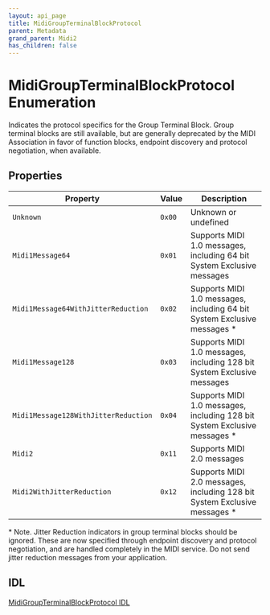 ```yaml
---
layout: api_page
title: MidiGroupTerminalBlockProtocol
parent: Metadata
grand_parent: Midi2
has_children: false
---
```


# MidiGroupTerminalBlockProtocol Enumeration

Indicates the protocol specifics for the Group Terminal Block. Group terminal blocks are still available, but are generally deprecated by the MIDI Association in favor of function blocks, endpoint discovery and protocol negotiation, when available.

## Properties

| Property | Value | Description |
| -------- | ------- | ------ |
| `Unknown` | `0x00` | Unknown or undefined |
| `Midi1Message64` | `0x01` | Supports MIDI 1.0 messages, including 64 bit System Exclusive messages  |
| `Midi1Message64WithJitterReduction` | `0x02` | Supports MIDI 1.0 messages, including 64 bit System Exclusive messages * |
| `Midi1Message128` | `0x03` | Supports MIDI 1.0 messages, including 128 bit System Exclusive messages |
| `Midi1Message128WithJitterReduction` | `0x04` | Supports MIDI 1.0 messages, including 128 bit System Exclusive messages * |
| `Midi2` | `0x11` | Supports MIDI 2.0 messages |
| `Midi2WithJitterReduction` | `0x12` | Supports MIDI 2.0 messages, including 128 bit System Exclusive messages * |

\* Note. Jitter Reduction indicators in group terminal blocks should be ignored. These are now specified through endpoint discovery and protocol negotiation, and are handled completely in the MIDI service. Do not send jitter reduction messages from your application.

## IDL

[MidiGroupTerminalBlockProtocol IDL](https://github.com/microsoft/MIDI/blob/main/src/app-sdk/winrt-core/MidiGroupTerminalBlockProtocolEnum.idl)
